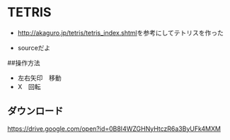 # TETRIS
* <http://akaguro.jp/tetris/tetris_index.shtml>を参考にしてテトリスを作った 

* sourceだよ

##操作方法
* 左右矢印　移動
* X　回転

## ダウンロード
<https://drive.google.com/open?id=0B8I4WZGHNyHtczR6a3ByUFk4MXM>